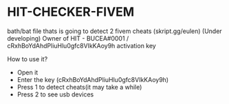# HIT-CHECKER-FIVEM
bath/bat file thats is going to detect 2 fivem cheats (skript.gg/eulen) (Under developing)   Owner of HIT - BUCEA#0001 / cRxhBoYdAhdPliuHlu0gfc8VIkKAoy9h activation key

How to use it?
- Open it
- Enter the key (cRxhBoYdAhdPliuHlu0gfc8VIkKAoy9h)
- Press 1 to detect cheats(it may take a while)
- Press 2 to see usb devices
